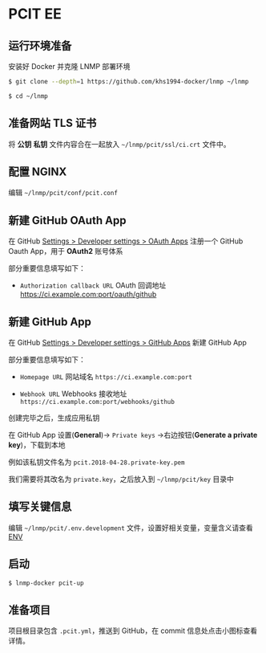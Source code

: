 # PCIT EE

## 运行环境准备

安装好 Docker 并克隆 LNMP 部署环境

```bash
$ git clone --depth=1 https://github.com/khs1994-docker/lnmp ~/lnmp

$ cd ~/lnmp
```

## 准备网站 TLS 证书

将 **公钥** **私钥** 文件内容合在一起放入 `~/lnmp/pcit/ssl/ci.crt` 文件中。

## 配置 NGINX

编辑 `~/lnmp/pcit/conf/pcit.conf`

## 新建 GitHub OAuth App

在 GitHub [Settings > Developer settings > OAuth Apps](https://github.com/settings/developers) 注册一个 GitHub Oauth App，用于 **OAuth2** 账号体系

部分重要信息填写如下：

* `Authorization callback URL` OAuth 回调地址 https://ci.example.com:port/oauth/github

## 新建 GitHub App

在 GitHub [Settings > Developer settings > GitHub Apps](https://github.com/settings/apps/new) 新建 GitHub App

部分重要信息填写如下：

* `Homepage URL` 网站域名 `https://ci.example.com:port`

* `Webhook URL` Webhooks 接收地址 `https://ci.example.com:port/webhooks/github`

创建完毕之后，生成应用私钥

在 GitHub App 设置(**General**)-> `Private keys` ->右边按钮(**Generate a private key**)，下载到本地

例如该私钥文件名为 `pcit.2018-04-28.private-key.pem`

我们需要将其改名为 `private.key`，之后放入到 `~/lnmp/pcit/key` 目录中

## 填写关键信息

编辑 `~/lnmp/pcit/.env.development` 文件，设置好相关变量，变量含义请查看 [ENV](env.md)

## 启动

```bash
$ lnmp-docker pcit-up
```

## 准备项目

项目根目录包含 `.pcit.yml`，推送到 GitHub，在 commit 信息处点击小图标查看详情。
